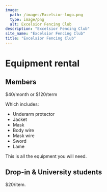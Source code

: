 ```yaml
---
image:
  path: /images/Excelsior-logo.png
  type: image/png
  alt: Excelsior Fencing Club
description: "Excelsior Fencing Club"
site_name: "Excelsior Fencing Club"
title: "Excelsior Fencing Club"
---
```


# Equipment rental

## Members

$40/month or $120/term

Which includes:

- Underarm protector
- Jacket
- Mask
- Body wire
- Mask wire
- Sword
- Lame

This is all the equipment you will need.

## Drop-in & University students

$20/item.
